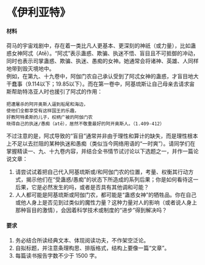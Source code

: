 # 《伊利亚特》  
#### 材料  
荷马的宇宙戏剧中，存在着一类比凡人更基本、更深刻的神祇（或力量），比如蛊惑女神阿忒（Atē）。“阿忒”表示蛊惑、欺骗、执迷不悟、盲目且不可抵御的冲动，同时也表示司掌蛊惑、欺骗、执迷、愚痴的女神。她通常会将诸神、英雄、人同样地带到毁灭境地中。  
例如，在第九、十九卷中，阿伽门农自己承认受到了阿忒女神的蛊惑，才盲目地大干蠢事（9.114以下；19.85以下）。而在第一卷中，阿基琉斯让自己母亲去请求宙斯帮助特洛亚人时也援引了阿忒的作用：  
```
把遭屠杀的阿开奥斯人逼到船尾和海边，  
使他们全都享受有这样国王的乐趣，  
好教阿特柔斯的儿子，权柄广被的阿伽门农  
晓得自己的执迷/愚痴（atē），居然不敬重最好的阿开奥斯人。（1.409-412）  
```  
不过注意的是，阿忒导致的“盲目”通常并非由于理性和算计的缺失，而是理性根本上不足以去拦阻的某种执迷和愚痴（类似当今网络用语的“一时爽”）。请同学们在掌握精读一、九、十九卷内容，并结合全书情节试讨论以下选题之一，并作一篇论说文章：  
1. 请尝试试着把自己代入阿基琉斯或/和阿伽门农的位置，考量、权衡其行动方式，揭示他们在“受蛊惑/愚痴”的状态下所造成的系列后果；你是如何看待这一后果，它是必然发生的吗，或者是否具有其他调和可能？  
2. 人人都可能是阿基琉斯或阿伽门农，都可能是“蛊惑女神”的牺牲品。你在自己或他人身上是否见到过类似的魔性力量？这种力量对人的影响（或者说人身上那种盲目的激情），会因着科学技术或制度的“进步”得到解决吗？  
#### 要求  
1. 务必结合所读经典文本、体现阅读功夫，不作架空泛论。  
2. 自拟标题，并注意条理构思、排版格式，结构上要像一篇“文章”。  
3. 每篇读书报告字数不少于 1500 字。  